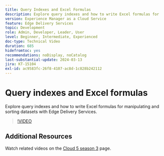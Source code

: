 ```yaml
---
title: Query Indexes and Excel Formulas
description: Explore query indexes and how to write Excel formulas for manipulating and sorting datasets with Edge Delivery Services.
version: Experience Manager as a Cloud Service
feature: Edge Delivery Services
topic: Development
role: Admin, Developer, Leader, User
level: Beginner, Intermediate, Experienced
doc-type: Technical Video
duration: 685
hidefromtoc: yes
recommendations: noDisplay, noCatalog
last-substantial-update: 2024-03-13
jira: KT-15104
exl-id: ac9583fc-26f8-4107-ac8d-1c828b242112
---
```

# Query indexes and Excel formulas

Explore query indexes and how to write Excel formulas for manipulating and sorting datasets with Edge Delivery Services.

>[!VIDEO](https://video.tv.adobe.com/v/3427787/?learn=on)

## Additional Resources

Watch related videos on the [Cloud 5 season 3](../cloud5-season-3.md) page.
